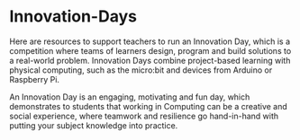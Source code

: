 # Innovation-Days
Here are resources to support teachers to run an Innovation Day, which is a competition where teams of learners design, program and build solutions to a real-world problem. Innovation Days combine project-based learning with physical computing, such as the micro:bit and devices from Arduino or Raspberry Pi.

An Innovation Day is an engaging, motivating and fun day, which demonstrates to students that working in Computing can be a creative and social experience, where teamwork and resilience go hand-in-hand with putting your subject knowledge into practice.
